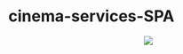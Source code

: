 # cinema-services-SPA


<p align="center">
  <img src="CinemaUserCasesDiagramUML.png" alt"usecase" >
 </p>
